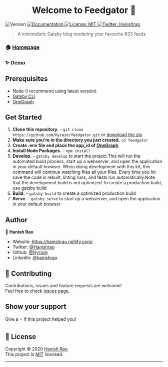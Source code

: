 <h1 align="center">Welcome to Feedgator 👋</h1>
<p>
  <img alt="Version" src="https://img.shields.io/badge/version-1.0-blue.svg?cacheSeconds=2592000" />
  <a href="https://github.com/Hyraze/feedgator#readme" target="_blank">
    <img alt="Documentation" src="https://img.shields.io/badge/documentation-yes-brightgreen.svg" />
  </a>
  <a href="https://github.com/Hyraze/feedgator/blob/master/LICENSE" target="_blank">
    <img alt="License: MIT" src="https://img.shields.io/badge/License-MIT-yellow.svg" />
  </a>
  <a href="https://twitter.com/Hanishrao" target="_blank">
    <img alt="Twitter: Hanishrao" src="https://img.shields.io/twitter/follow/Hanishrao.svg?style=social" />
  </a>
</p>

> A minimalistic Gatsby blog rendering your favourite RSS feeds

### 🏠 [Homepage](https://github.com/Hyraze/feedgator#readme)

### ✨ [Demo](https://hyraze.github.io/feedgator)
## Prerequisites

- Node (I recommend using latest version)
- [Gatsby CLI](https://www.gatsbyjs.org/docs/)
- [OneGraph](https://www.onegraph.com/)

## Get Started

1. **Clone this repository.** - `git clone https://github.com/Hyraze/feedgator.git` or [download the zip](https://github.com/Hyraze/feedgator/archive/master.zip)
2. **Make sure you're in the directory you just created.**  `cd feedgator` 
3. **Create .env file and place the app_id of [OneGraph](https://www.onegraph.com/)**
4. **Install Node Packages.** - `npm install`
5. **Develop.** -  `gatsby develop` to start the project.This will run the automated build process, start up a webserver, and open the application in your default browser. When doing development with this kit, this command will continue watching files all your files. Every time you hit save the code is rebuilt, linting runs, and tests run automatically.Note that the development build is not optimized.To create a production build, use gatsby build 
5. **Build.** -  `gatsby build` to create a optimized production build
5. **Serve.** -  `gatsby serve` to start up a webserver, and open the application in your default browser


## Author

👤 **Hanish Rao**

* Website: https://hanishrao.netlify.com/
* Twitter: [@Hanishrao](https://twitter.com/Hanishrao)
* Github: [@Hyraze](https://github.com/Hyraze)
* LinkedIn: [@hanishrao](https://linkedin.com/in/hanishrao)

## 🤝 Contributing

Contributions, issues and feature requests are welcome!<br />Feel free to check [issues page](https://github.com/Hyraze/feedgator/issues). 

## Show your support

Give a ⭐️ if this project helped you!

## 📝 License

Copyright © 2020 [Hanish Rao](https://github.com/Hyraze).<br />
This project is [MIT](https://github.com/Hyraze/feedgator/blob/master/LICENSE) licensed.

***
